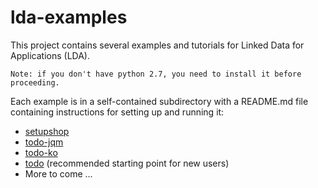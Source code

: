 lda-examples
============

This project contains several examples and tutorials for Linked Data for Applications (LDA).

`Note: if you don't have python 2.7, you need to install it before proceeding.`

Each example is in a self-contained subdirectory with a README.md file containing instructions for setting up and running it:

* [setupshop](https://github.com/ld4apps/lda-examples/blob/master/setupshop/README.md)
* [todo-jqm](https://github.com/ld4apps/lda-examples/blob/master/todo-jqm/README.md)
* [todo-ko](https://github.com/ld4apps/lda-examples/blob/master/todo-ko/README.md)
* [todo](https://github.com/ld4apps/lda-examples/blob/master/todo/README.md) (recommended starting point for new users)
* More to come ...
